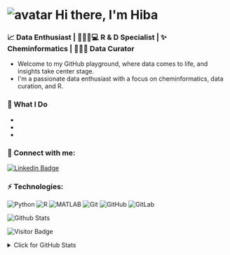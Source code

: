 # ![avatar](https://github.com/hibahmt/hibahmt/assets/90691577/038e0db5-9661-4e35-b368-8edd7858b3ab)  Hi there, I'm Hiba

### 📈 Data Enthusiast | 👩🏻‍💼💻 R & D Specialist | ✨ Cheminformatics | 👩🏻‍💻 Data Curator
  - Welcome to my GitHub playground, where data comes to life, and insights take center stage. 
  - I'm a passionate data enthusiast with a focus on cheminformatics, data curation, and R.

### 🚀 What I Do
  -
  -
  -

### 🤝 Connect with me:
[![Linkedin Badge](https://img.shields.io/badge/-HibaMohammedTaha-blue?style=flat-square&logo=Linkedin&logoColor=white&link=www.linkedin.com/in/hibamohammedtaha)](www.linkedin.com/in/hibamohammedtaha)


### ⚡ Technologies:
![Python](https://img.shields.io/badge/-Python-black?style=flat-square&logo=Python)
![R](https://img.shields.io/badge/-R-276DC3?style=flat-square&logo=R&logoColor=white)
![MATLAB](https://img.shields.io/badge/-MATLAB-0076A8?style=flat-square&logo=Mathworks&logoColor=white)
![Git](https://img.shields.io/badge/-Git-black?style=flat-square&logo=git)
![GitHub](https://img.shields.io/badge/-GitHub-181717?style=flat-square&logo=github)
![GitLab](https://img.shields.io/badge/-GitLab-FCA121?style=flat-square&logo=gitlab)




![Github Stats](https://github-readme-stats.vercel.app/api?username=hibahmt&count_private=true&show_icons=true&include_all_commits=true)

![Visitor Badge](https://visitor-badge.laobi.icu/badge?page_id=hibahmt)

<details>
<summary>Click for GitHub Stats</summary>
<p align="center">
    <img alt = "GitHub Stats" src="https://github-readme-stats.vercel.app/api?username=hibahmt&show_icons=true&hide=issues&icon_color=000000&hide_border=true&title_color=5391FE&text_color=555">
    <br>
    <img alt = "Top Language" src="https://github-readme-stats.vercel.app/api/top-langs/?username=hibahmt&hide=html,&hide_border=true&title_color=5391FE&text_color=555"
</p>
</details>

<!--
**hibahmt/hibahmt** is a ✨ _special_ ✨ repository because its `README.md` (this file) appears on your GitHub profile.

Here are some ideas to get you started:

- 🔭 I’m currently working on ...
- 🌱 I’m currently learning ...
- 👯 I’m looking to collaborate on ...
- 🤔 I’m looking for help with ...
- 💬 Ask me about ...
- 📫 How to reach me: ...
- 😄 Pronouns: ...
- ⚡ Fun fact: ...
-->
